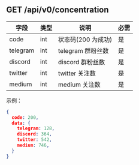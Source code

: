 ## GET /api/v0/concentration
字段     | 类型    |    说明         |    必需
---------|--------|-----------------|----------
code     | int    |状态码(200 为成功)|    是
telegram | int    | telegram 群粉丝数|    是
discord  | int    | discord 群粉丝数 |    是
twitter  | int    | twitter 关注数   |    是
medium   | int    | medium 关注数    |    是

示例：
```json
{
  code: 200,
  data: {
    telegram: 128,
    discord: 364,
    twitter: 542,
    medium: 746,
  }
}
```
